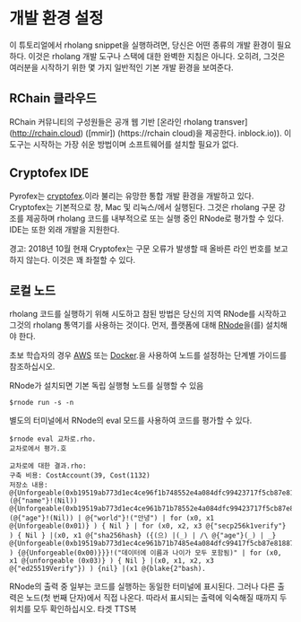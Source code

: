 # 개발 환경 설정

이 튜토리얼에서 rholang snippet을 실행하려면, 당신은 어떤 종류의 개발 환경이 필요하다. 이것은 rholang 개발 도구나 스택에 대한 완벽한 지침은 아니다. 오히려, 그것은 여러분을 시작하기 위한 몇 가지 일반적인 기본 개발 환경을 보여준다.

## RChain 클라우드
RChain 커뮤니티의 구성원들은 공개 웹 기반 [온라인 rholang transver] (http://rchain.cloud) ([mmir]) (https://rchain cloud)을 제공한다. inblock.io)). 이 도구는 시작하는 가장 쉬운 방법이며 소프트웨어를 설치할 필요가 없다.

## Cryptofex IDE
Pyrofex는 [cryptofex](https://cryptofex.io/).이라 불리는 유망한 통합 개발 환경을 개발하고 있다. Cryptofex는 기본적으로 창, Mac 및 리눅스/에서 실행된다. 그것은 rholang 구문 강조를 제공하며 rholang 코드를 내부적으로 또는 실행 중인 RNode로 평가할 수 있다. IDE는 또한 외래 개발을 지원한다.

경고: 2018년 10월 현재 Cryptofex는 구문 오류가 발생할 때 올바른 라인 번호를 보고하지 않는다. 이것은 꽤 좌절할 수 있다.

## 로컬 노드
rholang 코드를 실행하기 위해 시도하고 참된 방법은 당신의 지역 RNode를 시작하고 그것의 rholang 통역기를 사용하는 것이다. 먼저, 플랫폼에 대해 [ RNode](https://rchain.atlassian.net/wiki/spaces/CORE/pages/428376065/User+guide+for+running+RNode)을(를) 설치해야 한다.

초보 학습자의 경우 [AWS](https://blog.rchain.coop/running-rnode-0-5-3-on-amazon-ec2/) 또는 [Docker](https://blog.rchain.coop/running-rnodev-0-6-x-with-docker/).을 사용하여 노드를 설정하는 단계별 가이드를 참조하십시오.

RNode가 설치되면 기본 독립 실행형 노드를 실행할 수 있음
```
$rnode run -s -n
```

별도의 터미널에서 RNode의 eval 모드를 사용하여 코드를 평가할 수 있다.

```
$rnode eval 교차로.rho.
교차로에서 평가.호

교차로에 대한 결과.rho:
구축 비용: CostAccount(39, Cost(1132)
저장소 내용:
@{Unforgeable(0xb19519ab773d1ec4ce96f1b748552e4a084dfc99423717f5cb87e818879)}!(@{"name"}!(Nil)) @{Unforgeable(0xb19519ab773d1ec4ce961b71b78552e4a084dfc99423717f5cb87e818879)}!(@{"age"}!(Nil)) | @{"world"}!("안녕") | for (x0, x1 @{Unforgeable(0x01)} ) { Nil } | for (x0, x2, x3 @{"secp256k1verify"} ) { Nil } |(x0, x1 @{"sha256hash} ({(으) |(_) | /\ @{"age"}(_) | _} @{Unforgeable(0xb19519ab773d1ec4ce961b71b7485e4a084dfc99417f5cb87e818879)} ) {@{Unforgeable(0x00)}}}!("데이터에 이름과 나이가 모두 포함됨)" | for (x0, x1 @{unforgeable (0x03)} ) { Nil } |(x0, x1, x2, x3 @{"ed25519Verify"}) ) {nil} |(x1 @{blake{2"bash).
```

RNode의 출력 중 일부는 코드를 실행하는 동일한 터미널에 표시된다. 그러나 다른 출력은 노드(첫 번째 단자)에서 직접 나온다. 따라서 표시되는 출력에 익숙해질 때까지 두 위치를 모두 확인하십시오.
타겟 TTS복